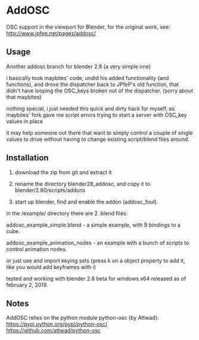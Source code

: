 # AddOSC
OSC support in the viewport for Blender, 
for the original work, see: http://www.jpfep.net/pages/addosc/

## Usage
Another addosc branch for blender 2.8 (a very simple one)

i basically took maybites' code, undid his added functionality (and functions),
and drove the dispatcher back to JPfeP's old function,
that didn't have looping the OSC_keys broken out of the dispatcher. (sorry about that maybites)

nothing special, i just needed this quick and dirty hack for myself,
as maybites' fork gave me script errors trying to start a server with OSC_key values in place

it may help someone out there that want to simply control a couple of single values to drive without having to change existing script/blend files around.

## Installation

1) download the zip from git and extract it

2) rename the directory blender28_addosc, and copy it to blender/2.80/scripts/addons

3) start up blender, find and enable the addon (addosc_foul).

in the /example/ directory there are 2 .blend files:

addosc_example_simple.blend - a simple example, with 9 bindings to a cube.

addosc_example_animation_nodes - an example with a bunch of scripts to control animation nodes.

or just use and import keying sets (press k on a object property to add it, like you would add keyframes with i)

tested and working with blender 2.8 beta for windows x64 released as of february 2, 2019.

## Notes

AddOSC relies on the python module python-osc (by Attwad): 
https://pypi.python.org/pypi/python-osc/
https://github.com/attwad/python-osc
